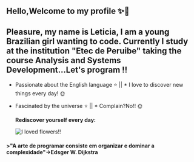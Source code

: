 ## Hello,Welcome to my profile ✨👋

## Pleasure, my name is Leticia, I am a young Brazilian girl wanting to code. Currently I study at the institution "Etec de Peruibe" taking the course Analysis and Systems Development...Let's program !!

* Passionate about the English language ⭐ || * I love to discover new things every day! 🌞 
* Fascinated by the universe ⭐ || * Complain?No!! 🌞

  **Rediscover yourself every day:**

  ![I loved flowers!!](https://image.flaticon.com/icons/png/128/2917/2917257.png)


#### **>"A arte de programar consiste em organizar e dominar a complexidade"->Edsger W. Dijkstra**


